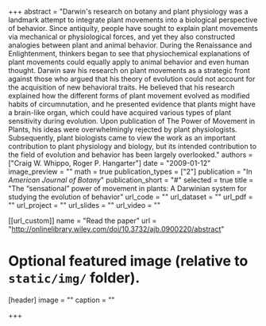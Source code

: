+++
abstract = "Darwin's research on botany and plant physiology was a landmark attempt to integrate plant movements into a biological perspective of behavior. Since antiquity, people have sought to explain plant movements via mechanical or physiological forces, and yet they also constructed analogies between plant and animal behavior. During the Renaissance and Enlightenment, thinkers began to see that physiochemical explanations of plant movements could equally apply to animal behavior and even human thought. Darwin saw his research on plant movements as a strategic front against those who argued that his theory of evolution could not account for the acquisition of new behavioral traits. He believed that his research explained how the different forms of plant movement evolved as modified habits of circumnutation, and he presented evidence that plants might have a brain-like organ, which could have acquired various types of plant sensitivity during evolution. Upon publication of The Power of Movement in Plants, his ideas were overwhelmingly rejected by plant physiologists. Subsequently, plant biologists came to view the work as an important contribution to plant physiology and biology, but its intended contribution to the field of evolution and behavior has been largely overlooked."
authors = ["Craig W. Whippo, Roger P. Hangarter"]
date = "2009-01-12"
image_preview = ""
math = true
publication_types = ["2"]
publication = "In *American Journal of Botany*"
publication_short = "#"
selected = true
title = "The “sensational” power of movement in plants: A Darwinian system for studying the evolution of behavior"
url_code = ""
url_dataset = ""
url_pdf = ""
url_project = ""
url_slides = ""
url_video = ""

[[url_custom]]
name = "Read the paper"
url = "http://onlinelibrary.wiley.com/doi/10.3732/ajb.0900220/abstract"

# Optional featured image (relative to `static/img/` folder).
[header]
image = ""
caption = ""

+++
